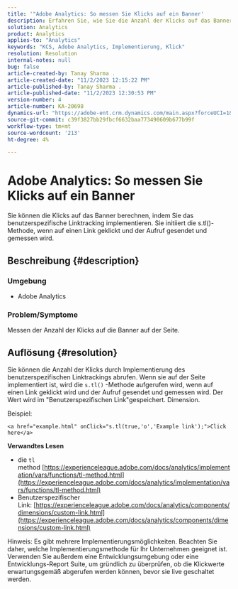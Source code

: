 ```yaml
---
title: '"Adobe Analytics: So messen Sie Klicks auf ein Banner'
description: Erfahren Sie, wie Sie die Anzahl der Klicks auf das Banner einer Seite messen können.
solution: Analytics
product: Analytics
applies-to: "Analytics"
keywords: "KCS, Adobe Analytics, Implementierung, Klick"
resolution: Resolution
internal-notes: null
bug: false
article-created-by: Tanay Sharma .
article-created-date: "11/2/2023 12:15:22 PM"
article-published-by: Tanay Sharma .
article-published-date: "11/2/2023 12:30:53 PM"
version-number: 4
article-number: KA-20698
dynamics-url: "https://adobe-ent.crm.dynamics.com/main.aspx?forceUCI=1&pagetype=entityrecord&etn=knowledgearticle&id=498d7e79-7979-ee11-8179-6045bd006239"
source-git-commit: c39f3827bb29fbcf6632baa773490609b677b99f
workflow-type: tm+mt
source-wordcount: '213'
ht-degree: 4%

---
```


# Adobe Analytics: So messen Sie Klicks auf ein Banner


Sie können die Klicks auf das Banner berechnen, indem Sie das benutzerspezifische Linktracking implementieren. Sie initiiert die s.tl()-Methode, wenn auf einen Link geklickt und der Aufruf gesendet und gemessen wird.

## Beschreibung {#description}


### Umgebung

- Adobe Analytics




### Problem/Symptome 

Messen der Anzahl der Klicks auf die Banner auf der Seite.


## Auflösung {#resolution}


Sie können die Anzahl der Klicks durch Implementierung des benutzerspezifischen Linktrackings abrufen. Wenn sie auf der Seite implementiert ist, wird die `s.tl()` -Methode aufgerufen wird, wenn auf einen Link geklickt wird und der Aufruf gesendet und gemessen wird. Der Wert wird im &quot;Benutzerspezifischen Link&quot;gespeichert. Dimension.

Beispiel:


```
<a href="example.html" onClick="s.tl(true,'o','Example link');">Click here</a>
```


<b>Verwandtes Lesen</b>

- die `tl` method [https://experienceleague.adobe.com/docs/analytics/implementation/vars/functions/tl-method.html](https://experienceleague.adobe.com/docs/analytics/implementation/vars/functions/tl-method.html)
- Benutzerspezifischer Link: [https://experienceleague.adobe.com/docs/analytics/components/dimensions/custom-link.html](https://experienceleague.adobe.com/docs/analytics/components/dimensions/custom-link.html)


Hinweis: Es gibt mehrere Implementierungsmöglichkeiten. Beachten Sie daher, welche Implementierungsmethode für Ihr Unternehmen geeignet ist. Verwenden Sie außerdem eine Entwicklungsumgebung oder eine Entwicklungs-Report Suite, um gründlich zu überprüfen, ob die Klickwerte erwartungsgemäß abgerufen werden können, bevor sie live geschaltet werden.
